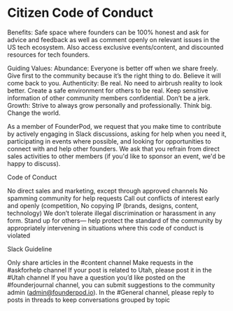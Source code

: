 # Citizen Code of Conduct

Benefits: Safe space where founders can be 100% honest and ask for advice and feedback as well as comment openly on relevant issues in the US tech ecosystem. Also access exclusive events/content, and discounted resources for tech founders.

Guiding Values: 
Abundance: Everyone is better off when we share freely. Give first to the community because it’s the right thing to do. Believe it will come back to you. 
Authenticity: Be real. No need to airbrush reality to look better. Create a safe environment for others to be real. Keep sensitive information of other community members confidential. Don’t be a jerk.
Growth: Strive to always grow personally and professionally. Think big. Change the world. 


As a member of FounderPod, we request that you make time to contribute by actively engaging in Slack discussions, asking for help when you need it, participating in events where possible, and looking for opportunities to connect with and help other founders. We ask that you refrain from direct sales activities to other members (if you'd like to sponsor an event, we'd be happy to discuss).

Code of Conduct

No direct sales and marketing, except through approved channels
No spamming community for help requests
Call out conflicts of interest early and openly (competition,
No copying IP (brands, designs, content, technology)
We don’t tolerate illegal discrimination or harassment in any form. 
Stand up for others— help protect the standard of the community by appropriately intervening in situations where this code of conduct is violated

Slack Guideline

Only share articles in the #content channel
Make requests in the #askforhelp channel
If your post is related to Utah, please post it in the #Utah channel
If you have a question you’d like posted on the #founderjournal channel, you can submit suggestions to the community admin (admin@founderpod.io).
In the #General channel, please reply to posts in threads to keep conversations grouped by topic

